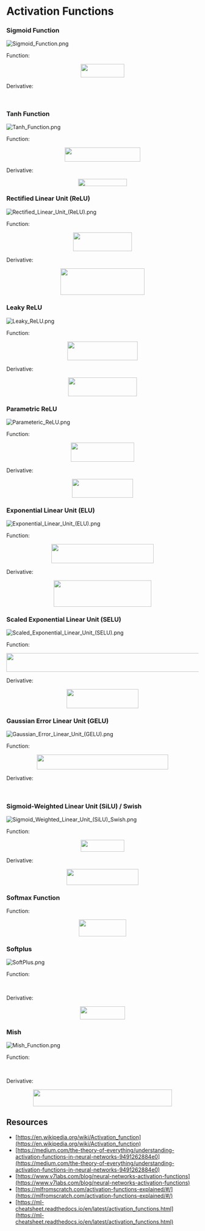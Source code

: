 # Activation Functions

### Sigmoid Function

![Sigmoid_Function.png](doc/Sigmoid_Function.png)

Function:

<p align="center"><img src="tex/9b171bd87aa286bf84d6621ea1204017.svg?invert_in_darkmode" align=middle width=113.14248pt height=34.3600389pt/></p>

Derivative:

<p align="center"><img src="tex/1a3902d66dffcc33134633eb13a56e4a.svg?invert_in_darkmode" align=middle width=187.36269915pt height=17.2895712pt/></p>

### Tanh Function

![Tanh_Function.png](doc/Tanh_Function.png)

Function:

<p align="center"><img src="tex/7eb4be07a0429a57780410969ed58d1a.svg?invert_in_darkmode" align=middle width=197.82854354999998pt height=36.8550864pt/></p>

Derivative:

<p align="center"><img src="tex/2d95939262cdc426890def2845d69e00.svg?invert_in_darkmode" align=middle width=128.12775195pt height=18.312383099999998pt/></p>

### Rectified Linear Unit (ReLU)

![Rectified_Linear_Unit_(ReLU).png](doc/Rectified_Linear_Unit_(ReLU).png)

Function:

<p align="center"><img src="tex/83803c6cf357e7afb8cdabf1e530ea97.svg?invert_in_darkmode" align=middle width=154.89708299999998pt height=49.315569599999996pt/></p>

Derivative:

<p align="center"><img src="tex/2172629849e5868eaf600934f256c186.svg?invert_in_darkmode" align=middle width=220.89037574999998pt height=69.0417981pt/></p>

### Leaky ReLU

![Leaky_ReLU.png](doc/Leaky_ReLU.png)

Function:

<p align="center"><img src="tex/a4bbb3b4859a057a266b6c31e636abc7.svg?invert_in_darkmode" align=middle width=184.12091775pt height=49.315569599999996pt/></p>

Derivative:

<p align="center"><img src="tex/a5d8a53e48a44e595830cd70188848a5.svg?invert_in_darkmode" align=middle width=179.3378268pt height=49.315569599999996pt/></p>

### Parametric ReLU

![Parameteric_ReLU.png](doc/Parameteric_ReLU.png)

Function:

<p align="center"><img src="tex/290ecca72cd3c083c37a6bdff5f8d689.svg?invert_in_darkmode" align=middle width=165.47358135pt height=49.315569599999996pt/></p>

Derivative:

<p align="center"><img src="tex/754c5b79c77621fd1c89885a39b8d291.svg?invert_in_darkmode" align=middle width=160.6904904pt height=49.315569599999996pt/></p>

### Exponential Linear Unit (ELU)

![Exponential_Linear_Unit_(ELU).png](doc/Exponential_Linear_Unit_(ELU).png)

Function:

<p align="center"><img src="tex/61916d70fa806c731f6b8e12a081fdc2.svg?invert_in_darkmode" align=middle width=267.89914304999996pt height=49.315569599999996pt/></p>

Derivative:

<p align="center"><img src="tex/e859654ddf616a4d426f9a15ef699144.svg?invert_in_darkmode" align=middle width=256.1470461pt height=69.0417981pt/></p>

### Scaled Exponential Linear Unit (SELU)

![Scaled_Exponential_Linear_Unit_(SELU).png](doc/Scaled_Exponential_Linear_Unit_(SELU).png)

Function:

<p align="center"><img src="tex/b106834be35dfc293ba97ae8fbe93673.svg?invert_in_darkmode" align=middle width=663.27940635pt height=49.315569599999996pt/></p>

Derivative:

<p align="center"><img src="tex/3e743f8c72715fac3f04a831660936ed.svg?invert_in_darkmode" align=middle width=188.9496345pt height=49.315569599999996pt/></p>

### Gaussian Error Linear Unit (GELU)

![Gaussian_Error_Linear_Unit_(GELU).png](doc/Gaussian_Error_Linear_Unit_(GELU).png)

Function:

<p align="center"><img src="tex/a44d2c33ac06d2b68df258ffa4e311c6.svg?invert_in_darkmode" align=middle width=344.55862485pt height=39.452455349999994pt/></p>

Derivative:

<p align="center"><img src="tex/7e28db664ad627340f7fda25a290ac36.svg?invert_in_darkmode" align=middle width=162.26000175pt height=17.2895712pt/></p>

### Sigmoid-Weighted Linear Unit (SiLU) / Swish

![Sigmoid_Weighted_Linear_Unit_(SiLU)_Swish.png](doc/Sigmoid_Weighted_Linear_Unit_(SiLU)_Swish.png)

Function:

<p align="center"><img src="tex/a7441e8a4f2fdb45cfc82da527cbafed.svg?invert_in_darkmode" align=middle width=113.14248pt height=30.8440539pt/></p>

Derivative:

<p align="center"><img src="tex/d0f701c20d414f274f5a81ef8eb6be5c.svg?invert_in_darkmode" align=middle width=188.96986679999998pt height=42.190962pt/></p>

### Softmax Function

Function:

<p align="center"><img src="tex/789a1f0365c3e83c7d1dc4a8b10d0acf.svg?invert_in_darkmode" align=middle width=124.36085145pt height=43.5290361pt/></p>

### Softplus

![SoftPlus.png](doc/SoftPlus.png)

Function:

<p align="center"><img src="tex/400293c7745c1271a610177098dbe49c.svg?invert_in_darkmode" align=middle width=135.59910539999998pt height=16.438356pt/></p>

Derivative:

<p align="center"><img src="tex/b5f56261f1d93afbbe17f2cba27d68d9.svg?invert_in_darkmode" align=middle width=117.7543554pt height=34.3600389pt/></p>

### Mish

![Mish_Function.png](doc/Mish_Function.png)

Function:

<p align="center"><img src="tex/80c7c3a438606431b27cc86bce2f0135.svg?invert_in_darkmode" align=middle width=190.6561932pt height=16.438356pt/></p>

Derivative:

<p align="center"><img src="tex/b12dfd5e9d8bfe92d02c115de29172d4.svg?invert_in_darkmode" align=middle width=364.33511895pt height=44.11870485pt/></p>

## Resources

- [https://en.wikipedia.org/wiki/Activation_function](https://en.wikipedia.org/wiki/Activation_function)
- [https://medium.com/the-theory-of-everything/understanding-activation-functions-in-neural-networks-9491262884e0](https://medium.com/the-theory-of-everything/understanding-activation-functions-in-neural-networks-9491262884e0)
- [https://www.v7labs.com/blog/neural-networks-activation-functions](https://www.v7labs.com/blog/neural-networks-activation-functions)
- [https://mlfromscratch.com/activation-functions-explained/#/](https://mlfromscratch.com/activation-functions-explained/#/)
- [https://ml-cheatsheet.readthedocs.io/en/latest/activation_functions.html](https://ml-cheatsheet.readthedocs.io/en/latest/activation_functions.html)